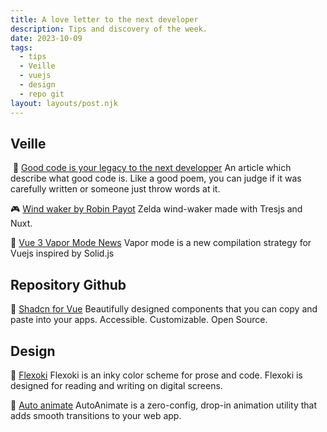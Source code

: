 ```yaml
---
title: A love letter to the next developer
description: Tips and discovery of the week.
date: 2023-10-09
tags:
  - tips
  - Veille
  - vuejs
  - design
  - repo git
layout: layouts/post.njk
---
```


## Veille

 📗 [Good code is your legacy to the next developper](https://addyosmani.com/blog/good-code/)
An article which describe what good code is.
Like a good poem, you can judge if it was carefully written or someone just throw words at it.

🎮 [Wind waker by Robin Payot](https://wind-waker-js.vercel.app/)
Zelda wind-waker made with Tresjs and Nuxt.

💚 [Vue 3 Vapor Mode News](https://icarusgk.hashnode.dev/vue-3-vapor-mode)
Vapor mode is a new compilation strategy for Vuejs inspired by Solid.js

## Repository Github
🐙 [Shadcn for Vue](https://www.shadcn-vue.com/)
Beautifully designed components that you can copy and paste into your apps. Accessible. Customizable. Open Source.

## Design
🎨 [Flexoki](https://stephango.com/flexoki)
Flexoki is an inky color scheme for prose and code. Flexoki is designed for reading and writing on digital screens.

🎨 [Auto animate](https://auto-animate.formkit.com/)
AutoAnimate is a zero-config, drop-in animation utility that adds smooth transitions to your web app. 
